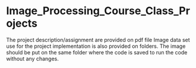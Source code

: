 # Image_Processing_Course_Class_Projects
The project description/assignment are provided on pdf file
Image data set use for the project implementation is also provided on folders. 
The image should be put on the same folder where the code is saved to run the code without any changes. 
